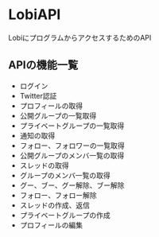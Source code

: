 # LobiAPI
LobiにプログラムからアクセスするためのAPI

## APIの機能一覧
- ログイン
- Twitter認証
- プロフィールの取得
- 公開グループの一覧取得
- プライベートグループの一覧取得
- 通知の取得
- フォロー、フォロワーの一覧取得
- 公開グループのメンバ一覧の取得
- スレッドの取得
- グループのメンバ一覧の取得
- グー、ブー、グー解除、ブー解除
- フォロー、フォロー解除
- スレッドの作成、返信
- プライベートグループの作成
- プロフィールの編集


